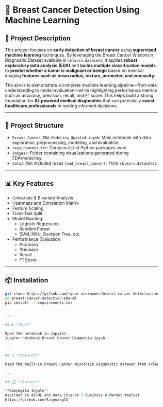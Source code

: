 # 🧠 Breast Cancer Detection Using Machine Learning


## 📝 Project Description

This project focuses on **early detection of breast cancer** using **supervised machine learning** techniques. By leveraging the Breast Cancer Wisconsin Diagnostic Dataset available in `sklearn.datasets`, it applies **robust exploratory data analysis (EDA)** and **builds multiple classification models** to **predict whether a tumor is malignant or benign** based on medical imaging **features such as mean radius, texture, perimeter, and concavity.**

The aim is to demonstrate a complete machine learning pipeline—from data understanding to model evaluation—while highlighting performance metrics such as accuracy, precision, recall, and F1 score. This helps build a strong foundation for **AI-powered medical diagnostics** that can potentially **assist healthcare professionals** in making informed decisions.

---

## 📂 Project Structure

- `Breast_Cancer_EDA_Modeling_Updated.ipynb`: Main notebook with data exploration, preprocessing, modeling, and evaluation.
- `requirements.txt`: Contains list of Python packages used.
- `images/`: Folder containing visualizations generated during EDA/modeling.
- `data/`: Not included (uses `load_breast_cancer()` from `sklearn.datasets`).

---

## 📊 Key Features

- Univariate & Bivariate Analysis
- Heatmaps and Correlation Matrix
- Feature Scaling
- Train-Test Split
- Model Building:
  - Logistic Regression
  - Random Forest
  - SVM, KNN, Decision Tree, etc.
- Performance Evaluation:
  - Accuracy
  - Precision
  - Recall
  - F1 Score

---

## 📦 Installation

```bash
git clone https://github.com/<your-username>/breast-cancer-detection-eda-ml.git
cd breast-cancer-detection-eda-ml
pip install -r requirements.txt


---

## ▶️ **Run**

Open the notebook in Jupyter:
jupyter notebook Breast Cancer Diagnosis.ipynb

---

## 🧬 **Dataset**

Used the built-in Breast Cancer Wisconsin Diagnostic dataset from sklearn.datasets.

---

## 👩‍💻 **Author**

**Sanyogita Ingale**
Aspirant in AI/ML and Data Science | Business & Market Analyst
https://github.com/Sanyoing13
    
